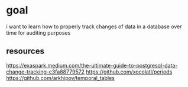 # goal

i want to learn how to properly track changes of data in a database over time for auditing purposes

## resources

https://exaspark.medium.com/the-ultimate-guide-to-postgresql-data-change-tracking-c3fa88779572
https://github.com/xocolatl/periods
https://github.com/arkhipov/temporal_tables

